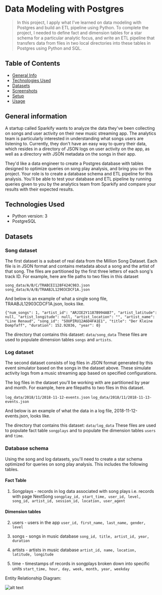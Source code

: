 # Data Modeling with Postgres
> In this project, I apply what I've learned on data modeling with Postgres and build an ETL pipeline using Python. To complete the project, I needed to define fact and dimension tables for a star schema for a particular analytic focus, and write an ETL pipeline that transfers data from files in two local directories into these tables in Postgres using Python and SQL.

## Table of Contents
* [General Info](#general-information)
* [Technologies Used](#technologies-used)
* [Datasets](#datasets)
* [Screenshots](#screenshots)
* [Setup](#setup)
* [Usage](#usage)

## General information

A startup called Sparkify wants to analyze the data they've been collecting on songs and user activity on their new music streaming app. The analytics team is particularly interested in understanding what songs users are listening to. Currently, they don't have an easy way to query their data, which resides in a directory of JSON logs on user activity on the app, as well as a directory with JSON metadata on the songs in their app.

They'd like a data engineer to create a Postgres database with tables designed to optimize queries on song play analysis, and bring you on the project. Your role is to create a database schema and ETL pipeline for this analysis. You'll be able to test your database and ETL pipeline by running queries given to you by the analytics team from Sparkify and compare your results with their expected results.

## Technologies Used

- Python version: 3
- PostgreSQL

## Datasets

### Song dataset

The first dataset is a subset of real data from the Million Song Dataset. Each file is in JSON format and contains metadata about a song and the artist of that song. The files are partitioned by the first three letters of each song's track ID. For example, here are file paths to two files in this dataset

```song_data/A/B/C/TRABCEI128F424C983.json```
```song_data/A/A/B/TRAABJL12903CDCF1A.json```

And below is an example of what a single song file, TRAABJL12903CDCF1A.json, looks like.

```{"num_songs": 1, "artist_id": "ARJIE2Y1187B994AB7", "artist_latitude": null, "artist_longitude": null, "artist_location": "", "artist_name": "Line Renaud", "song_id": "SOUPIRU12A6D4FA1E1", "title": "Der Kleine Dompfaff", "duration": 152.92036, "year": 0}```

The directory that contains this dataset: ```data/song_data```
These files are used to populate dimension tables ```songs``` and ```artists```.

### Log dataset

The second dataset consists of log files in JSON format generated by this event simulator based on the songs in the dataset above. These simulate activity logs from a music streaming app based on specified configurations.

The log files in the dataset you'll be working with are partitioned by year and month. For example, here are filepaths to two files in this dataset.

```log_data/2018/11/2018-11-12-events.json```
```log_data/2018/11/2018-11-13-events.json```

And below is an example of what the data in a log file, 2018-11-12-events.json, looks like.

The directory that contains this dataset: ```data/log_data```
These files are used to populate fact table ```songplays``` and to populate the dimension tables ```users``` and ```time```.

### Database schema 

Using the song and log datasets, you'll need to create a star schema optimized for queries on song play analysis. This includes the following tables.

#### Fact Table
1. Songplays - records in log data associated with song plays i.e. records with page NextSong
```songplay_id, start_time, user_id, level, song_id, artist_id, session_id, location, user_agent```

#### Dimension tables 

2. users - users in the app
```user_id, first_name, last_name, gender, level```

2. songs - songs in music database
```song_id, title, artist_id, year, duration```

3. artists - artists in music database
```artist_id, name, location, latitude, longitude```

4. time - timestamps of records in songplays broken down into specific units
```start_time, hour, day, week, month, year, weekday```

Entity Relationship Diagram:

![alt text](https://user-images.githubusercontent.com/32474126/101626498-5b96bc80-3a1d-11eb-9e0f-7c7d59637323.png)

